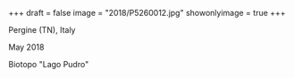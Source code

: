 +++
draft = false
image = "2018/P5260012.jpg"
showonlyimage = true
+++

Pergine (TN), Italy

May 2018
<!--more-->

Biotopo "Lago Pudro"
